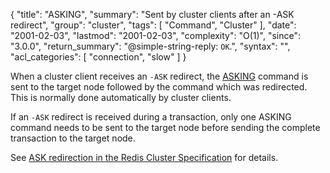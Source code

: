 {
  "title": "ASKING",
  "summary": "Sent by cluster clients after an -ASK redirect",
  "group": "cluster",
  "tags": [
    "Command",
    "Cluster"
  ],
  "date": "2001-02-03",
  "lastmod": "2001-02-03",
  "complexity": "O(1)",
  "since": "3.0.0",
  "return_summary": "@simple-string-reply: `OK`.",
  "syntax": "",
  "acl_categories": [
    "connection",
    "slow"
  ]
}

When a cluster client receives an `-ASK` redirect, the [ASKING](/commands/asking) command is sent to the target node followed by the command which was redirected.
This is normally done automatically by cluster clients.

If an `-ASK` redirect is received during a transaction, only one ASKING command needs to be sent to the target node before sending the complete transaction to the target node.

See [ASK redirection in the Redis Cluster Specification](/topics/cluster-spec#ask-redirection) for details.

